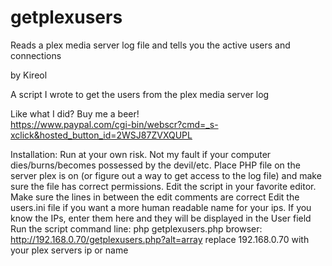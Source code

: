 getplexusers
============

Reads a plex media server log file and tells you the active users and connections

by Kireol

A script I wrote to get the users from the plex media server log

Like what I did?  Buy me a beer!  
https://www.paypal.com/cgi-bin/webscr?cmd=_s-xclick&hosted_button_id=2WSJ87ZVXQUPL

Installation:
Run at your own risk.  Not my fault if your computer dies/burns/becomes possessed by the devil/etc.
Place PHP file on the server plex is on (or figure out a way to get access to the log file) and make sure the file has correct permissions.
Edit the script in your favorite editor. Make sure the lines in between the edit comments are correct
Edit the users.ini file if you want a more human readable name for your ips.  If you know the IPs, enter them here and they will be displayed in the User field
Run the script
command line: php getplexusers.php
browser: http://192.168.0.70/getplexusers.php?alt=array      replace 192.168.0.70 with your plex servers ip or name
